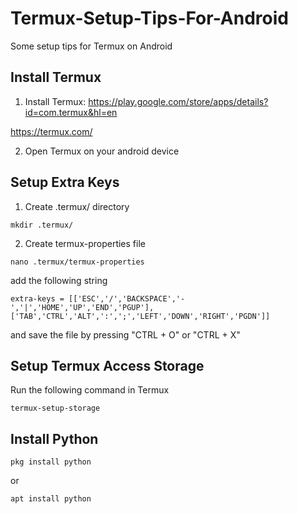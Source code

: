 # Termux-Setup-Tips-For-Android
Some setup tips for Termux on Android


## Install Termux
1. Install Termux:
https://play.google.com/store/apps/details?id=com.termux&hl=en

https://termux.com/

2. Open Termux on your android device

## Setup Extra Keys
1. Create .termux/ directory
```shell
mkdir .termux/
```

2. Create termux-properties file
```shell
nano .termux/termux-properties
```

add the following string
```nanorc
extra-keys = [['ESC','/','BACKSPACE','-','|','HOME','UP','END','PGUP'],['TAB','CTRL','ALT',':',';','LEFT','DOWN','RIGHT','PGDN']]
```

and save the file by pressing "CTRL + O" or "CTRL + X"

## Setup Termux Access Storage
Run the following command in Termux
```shell
termux-setup-storage
```

## Install Python
```shell
pkg install python
```
or
```shell
apt install python
```
